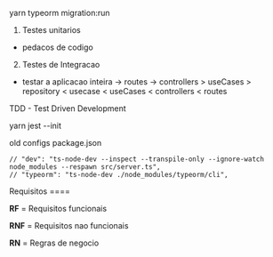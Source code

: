  yarn typeorm migration:run

1. Testes unitarios
- pedacos de codigo 

2. Testes de Integracao
- testar a aplicacao inteira
-> routes -> controllers > useCases > repository <
usecase  < useCases  < controllers < routes


TDD - Test Driven Development

yarn jest --init

old configs package.json

    // "dev": "ts-node-dev --inspect --transpile-only --ignore-watch node_modules --respawn src/server.ts",
    // "typeorm": "ts-node-dev ./node_modules/typeorm/cli",

Requisitos ====

**RF** = Requisitos funcionais

**RNF** = Requisitos nao funcionais

**RN** = Regras de negocio